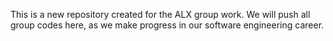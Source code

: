 This is a new repository created for the ALX group work.
We will push all group codes here, as we make progress in our software engineering career.
